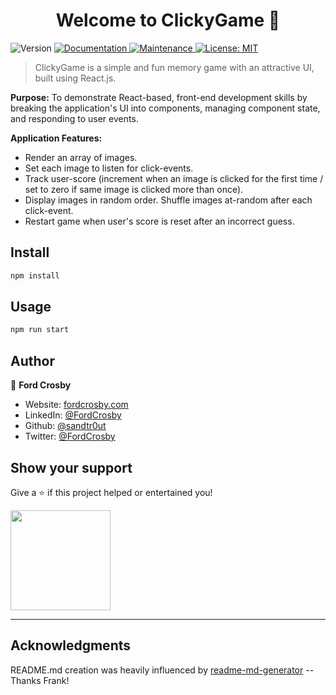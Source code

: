 <h1 align="center">Welcome to ClickyGame 👋</h1>
<p>
  <img alt="Version" src="https://img.shields.io/badge/version-1.3.0-blue.svg?cacheSeconds=2592000" />
  <a href="https://github.com/sandtr0ut/friend-finder#readme">
    <img alt="Documentation" src="https://img.shields.io/badge/documentation-yes-brightgreen.svg" target="_blank" />
  </a>
  <a href="https://github.com/sandtr0ut/ClickyGame/graphs/commit-activity">
    <img alt="Maintenance" src="https://img.shields.io/badge/Maintained%3F-yes-green.svg" target="_blank" />
  </a>
  <a href="https://github.com/sandtr0ut/ClickyGame/blob/master/LICENSE">
    <img alt="License: MIT" src="https://img.shields.io/badge/License-MIT-yellow.svg" target="_blank" />
  </a>
</p>

> ClickyGame is a simple and fun memory game with an attractive UI, built using React.js.

**Purpose:** To demonstrate React-based, front-end development skills by breaking the application's UI into components, managing component state, and responding to user events.

**Application Features:**

- Render an array of images.
- Set each image to listen for click-events.
- Track user-score (increment when an image is clicked for the first time / set to zero if same image is clicked more than once).
- Display images in random order. Shuffle images at-random after each click-event.
- Restart game when user's score is reset after an incorrect guess.

## Install

```sh
npm install
```

## Usage

```sh
npm run start
```

## Author

👤 **Ford Crosby**

- Website: [fordcrosby.com](fordcrosby.com)
- LinkedIn: [@FordCrosby](https://www.linkedin.com/in/fordcrosby/)
- Github: [@sandtr0ut](https://github.com/sandtr0ut)
- Twitter: [@FordCrosby](https://twitter.com/FordCrosby)

## Show your support

Give a ⭐️ if this project helped or entertained you!

<a href="https://www.patreon.com/sandtr0ut">
  <img src="https://c5.patreon.com/external/logo/become_a_patron_button@2x.png" width="160">
</a>

---

## Acknowledgments

README.md creation was heavily influenced by [readme-md-generator](https://github.com/kefranabg/readme-md-generator)
-- Thanks Frank!
